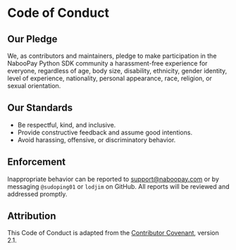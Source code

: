 # Code of Conduct

## Our Pledge
We, as contributors and maintainers, pledge to make participation in the NabooPay Python SDK community a harassment-free experience for everyone, regardless of age, body size, disability, ethnicity, gender identity, level of experience, nationality, personal appearance, race, religion, or sexual orientation.

## Our Standards
- Be respectful, kind, and inclusive.
- Provide constructive feedback and assume good intentions.
- Avoid harassing, offensive, or discriminatory behavior.

## Enforcement
Inappropriate behavior can be reported to [support@naboopay.com](mailto:support@djelia.cloud) or by messaging `@sudoping01` or `lodjim` on GitHub. All reports will be reviewed and addressed promptly.

## Attribution
This Code of Conduct is adapted from the [Contributor Covenant](https://www.contributor-covenant.org), version 2.1.
